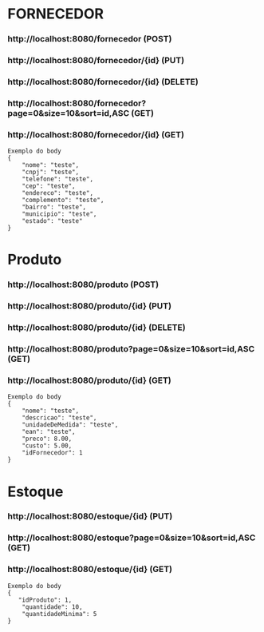 # FORNECEDOR
### http://localhost:8080/fornecedor (POST)
### http://localhost:8080/fornecedor/{id} (PUT)
### http://localhost:8080/fornecedor/{id} (DELETE)
### http://localhost:8080/fornecedor?page=0&size=10&sort=id,ASC (GET)
### http://localhost:8080/fornecedor/{id} (GET)
```
Exemplo do body
{
    "nome": "teste",
    "cnpj": "teste",
    "telefone": "teste",
    "cep": "teste",
    "endereco": "teste",
    "complemento": "teste",
    "bairro": "teste",
    "municipio": "teste",
    "estado": "teste"
}
```

# Produto
### http://localhost:8080/produto (POST)
### http://localhost:8080/produto/{id} (PUT)
### http://localhost:8080/produto/{id} (DELETE)
### http://localhost:8080/produto?page=0&size=10&sort=id,ASC (GET)
### http://localhost:8080/produto/{id} (GET)
```
Exemplo do body
{
    "nome": "teste",
    "descricao": "teste",
    "unidadeDeMedida": "teste",
    "ean": "teste",
    "preco": 8.00,
    "custo": 5.00,
    "idFornecedor": 1
}
```

# Estoque
### http://localhost:8080/estoque/{id} (PUT)
### http://localhost:8080/estoque?page=0&size=10&sort=id,ASC (GET)
### http://localhost:8080/estoque/{id} (GET)
```
Exemplo do body
{
   "idProduto": 1,
    "quantidade": 10,
    "quantidadeMinima": 5
}
```